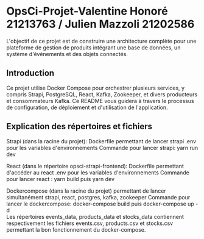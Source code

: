 # OpsCi-Projet-Valentine Honoré 21213763 / Julien Mazzoli 21202586
L'objectif de ce projet est de construire une architecture complète pour une plateforme de gestion de produits intégrant une base de données, un système d'événements et des objets connectés.

## Introduction

Ce projet utilise Docker Compose pour orchestrer plusieurs services, y compris Strapi, PostgreSQL, React, Kafka, Zookeeper, et divers producteurs et consommateurs Kafka. 
Ce README vous guidera à travers le processus de configuration, de déploiement et d'utilisation de l'application.

## Explication des répertoires et fichiers 

Strapi (dans la racine du projet):
Dockerfile permettant de lancer strapi
.env pour les variables d'environnements 
Commande pour lancer strapi: yarn run dev 

React (dans le répertoire opsci-strapi-frontend):
Dockerfile permettant d'accéder au react
.env pour les variables d'environnements 
Commande pour lancer react : yarn build puis yarn dev 

Dockercompose (dans la racine du projet) permettant de lancer simultanément strapi, react, postgres, kafka, zookeeper
Commande pour lancer le dockercompose: docker-compose build puis docker-compose up -d  
Les répertoires events_data, products_data et stocks_data contiennent respectivement les fichiers events.csv, products.csv et stocks.csv permettant la bon fonctionnement du docker-compose.

